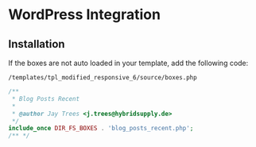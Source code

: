 # WordPress Integration

## Installation

If the boxes are not auto loaded in your template, add the following code:

`/templates/tpl_modified_responsive_6/source/boxes.php`

```php
/**
 * Blog Posts Recent
 *
 * @author Jay Trees <j.trees@hybridsupply.de>
 */
include_once DIR_FS_BOXES . 'blog_posts_recent.php';
/** */
```
